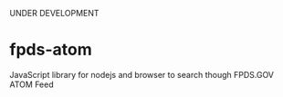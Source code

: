 UNDER DEVELOPMENT

# fpds-atom
JavaScript library for nodejs and browser to search though FPDS.GOV  ATOM Feed
